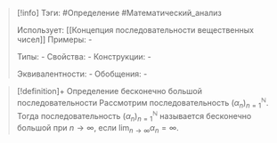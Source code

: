 > [!info]
> Тэги: #Определение #Математический_анализ  
> 
> Использует: [[Концепция последовательности вещественных чисел]]
> Примеры: *-*
> 
> Типы: *-*
> Свойства: *-*
> Конструкции: *-*
> 
> Эквивалентности: *-*
> Обобщения: *-*

> [!definition]+ Определение бесконечно большой последовательности
> Рассмотрим последовательность $(\alpha_n)_{n=1}^{\mathbb N}$. Тогда последовательность $(\alpha_n)_{n=1}^{\mathbb N}$ называется бесконечно большой при $n \to \infty$, если $\displaystyle\lim_{n \to \infty} \alpha_n = \infty$.